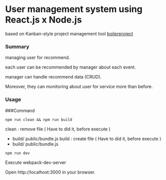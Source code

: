 User management system using React.js x Node.js
==========================================

based on Kanban-style project management tool [boilerproject](https://github.com/pro-react/kanban-app)

### Summary

managing user for recommend.

each user can be recommended by manager about each event.

manager can handle recommend data (CRUD). 

Moreover, they can monitoring about user for service more than before.


### Usage

###Command

~~~
npm run clean && npm run build
~~~
clean : remove file ( Have to did it, before execute )
- build/ public/bundle.js
build : create file ( Have to did it, before execute )
- build/ public/bundle.js

~~~
npm run dev
~~~
Execute webpack-dev-server 

Open http://localhost:3000 in your browser.
